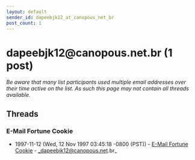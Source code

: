 ```yaml
---
layout: default
sender_id: dapeebjk12_at_canopous_net_br
post_count: 1
---
```


# dapeebjk12<span>@</span>canopous.net.br (1 post)

_Be aware that many list participants used multiple email addresses over their time active on the list. As such this page may not contain all threads available._

## Threads

### E-Mail Fortune Cookie
+ 1997-11-12 (Wed, 12 Nov 1997 03:45:18 -0800 (PST)) - [E-Mail Fortune Cookie](/archive/1997/11/2745ca53b8b9b295c23580111be165455e370780f5c86fe27d595bf5e72fe5a9) - _dapeebjk12@canopous.net.br_

